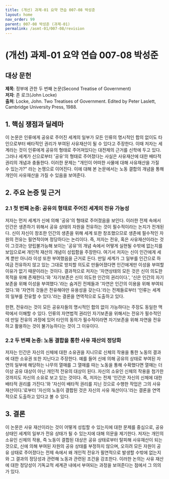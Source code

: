 ```yaml
---
title: (개선) 과제-01 요약 연습 007-08 박성준
layout: home
nav_order: 99
parent: 007-08 박성준 (과제-01)
permalink: /asmt-01/007-08/revision
---
```


# (개선) 과제-01 요약 연습 007-08 박성준 


## 대상 문헌
**제목**: 정부에 관한 두 번째 논문(Second Treatise of Government)  
**저자**: 존 로크(John Locke)    
**출처**: Locke, John. Two Treatises of Government. Edited by Peter Laslett, Cambridge University Press, 1988.  

## 1. 핵심 쟁점과 딜레마  
이 논문은 인류에게 공유로 주어진 세계의 일부가 모든 인류의 명시적인 합의 없이도 타인으로부터 배타적인 권리가 부여된 사유재산이 될 수 있다고 주장한다. 이때 저자는 세계라는 것이 인류에게 공유의 형태로 주어져있다는 대전제의 근거를 신학에 두고 있다. 그러나 세계가 신으로부터 '공유'의 형태로 주어졌다는 사실은 사유재산에 대한 배타적 권리의 개념과 충돌한다. 이러한 문제는 "개인이 어떠한 사물에 대해 사유재산을 가질 수 있는가?" 라는 논쟁으로 이어진다. 이에 대해 본 논문에서는 노동 결합의 개념을 통해 개인이 사유재산을 가질 수 있음을 보여준다.

## 2. 주요 논증 및 근거  

### 2.1 첫 번째 논증: 공유의 형태로 주어진 세계의 전유 가능성  
저자는 먼저 세계가 신에 의해 '공유'의 형태로 주어졌음을 보인다. 이러한 전제 속에서 인간은 생존하기 위해서 공유 상태의 자원을 전유하는 것이 필수적이라는 논지가 전개된다. 신이 자신이 창조한 인간의 생존을 위해 세계 또한 창조했으므로 생존에 필수적인 자원의 전유는 필연적이며 정당하다는 논리이다. 즉, 저자는 전유, 혹은 사유재산이라는 것이 그것과는 양립불가능해 보이는 '공유'의 개념 속에서 어떻게 실현될 수밖에 없는지를 보임으로써 개인적 재산의 개념이 성립함을 주장한다. 여기서 저자는 신이 인간에게 세계 뿐만 아니라 이성 또한 부여했음을 근거로 든다. 만일 세계가 그 일부를 인간으로 하여금 전유하지 않고 있는 그대로 방치할 의도로 만들어졌다면 인간에게만 이성을 부여할 이유가 없기 때문이라는 것이다. 결과적으로 저자는 '자연상태의 모든 것은 신이 의도한 목적을 위해 존재한다.'와 '자기보존은 신이 의도한 인간의 권리이다.', '신은 인간의 자기보존을 위해 이성을 부여했다.'라는 숨겨진 전제들과 '자연은 인간의 이용을 위해 부여되었다.'와 '자연의 것들은 전유해야만 유용성을 갖는다.'라는 전제들로부터 '인류는 세계의 일부를 전유할 수 있다.'라는 결론을 연역적으로 도출하고 있다. 

한편, 전유라는 것이 모든 공유자들의 명시적인 합의 없이 가능하다는 주장도 동일한 맥락에서 이해할 수 있다. 인류의 자연법적 권리인 자기보존을 위해서는 전유가 필수적인데 만일 전유의 과정에 있어 타인의 동의가 필수적이라면 자기보존을 위해 자연을 전유하고 활용하는 것이 불가능하다는 것이 그 이유이다. 

### 2.2 두 번째 논증: 노동 결합을 통한 사유 재산의 정당화  
저자는 인간은 자신의 신체에 대한 소유권을 지니므로 신체의 작용을 통한 노동의 결과에 대한 소유권 또한 지닌다고 주장한다. 예를 들어 신에 의해 공유의 상태로 부여된 자연의 일부에 해당하는 나무의 열매를 그 열매를 따는 노동을 통해 수확했다면 열매는 더이상 공유 대상이 아닌 개인적 전유의 대상이 된다. 자신의 소유인 신체의 작용을 첨가한 것까지도 자신의 소유로 보고 있는 것이다. 즉, 저자는 전제 '인간은 자신의 신체에 대한 배타적 권리를 가진다.'와 '자신이 배타적 권리를 지닌 것으로 수행한 작업은 그의 사유 재산이다.'로부터 '자신의 노동이 결합된 것은 자신의 사유 재산이다.'라는 결론을 연역적으로 도출하고 있다고 볼 수 있다.

## 3. 결론  
이 논문은 사유 재산이라는 것이 어떻게 성립할 수 있는지에 대한 문제를 중심으로, 공유 상태인 세계의 일부가 전유 상태가 될 수 있는지에 대해 의문을 제기한다. 저자는 개인의 소유인 신체의 작용, 즉 노동이 결합된 대상은 공유 상태로부터 탈피해 사유재산이 되는 것으로, 신에 의해 부여된 자원의 공유 상태를 부정하지 않으며, 오히려 모든 자원이 공유 상태로 주어졌다는 전제 속에서 왜 개인적 전유가 필연적으로 발생할 수밖에 없는지와 그 결과의 정당성과 관련해 노동과 관련된 조건을 강조한다. 이러한 논의는 사유 재산에 대한 정당성이 기독교적 세계관 내에서 부여되는 과정을 보여준다는 점에서 그 의의가 있다. 
